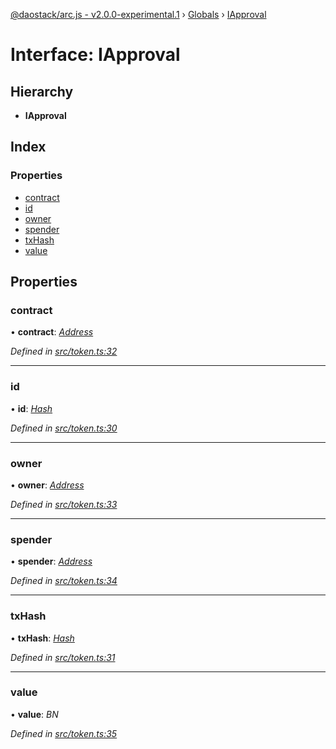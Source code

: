 [@daostack/arc.js - v2.0.0-experimental.1](../README.md) › [Globals](../globals.md) › [IApproval](iapproval.md)

# Interface: IApproval

## Hierarchy

* **IApproval**

## Index

### Properties

* [contract](iapproval.md#contract)
* [id](iapproval.md#id)
* [owner](iapproval.md#owner)
* [spender](iapproval.md#spender)
* [txHash](iapproval.md#txhash)
* [value](iapproval.md#value)

## Properties

###  contract

• **contract**: *[Address](../globals.md#address)*

*Defined in [src/token.ts:32](https://github.com/daostack/arc.js/blob/6c661ff/src/token.ts#L32)*

___

###  id

• **id**: *[Hash](../globals.md#hash)*

*Defined in [src/token.ts:30](https://github.com/daostack/arc.js/blob/6c661ff/src/token.ts#L30)*

___

###  owner

• **owner**: *[Address](../globals.md#address)*

*Defined in [src/token.ts:33](https://github.com/daostack/arc.js/blob/6c661ff/src/token.ts#L33)*

___

###  spender

• **spender**: *[Address](../globals.md#address)*

*Defined in [src/token.ts:34](https://github.com/daostack/arc.js/blob/6c661ff/src/token.ts#L34)*

___

###  txHash

• **txHash**: *[Hash](../globals.md#hash)*

*Defined in [src/token.ts:31](https://github.com/daostack/arc.js/blob/6c661ff/src/token.ts#L31)*

___

###  value

• **value**: *BN*

*Defined in [src/token.ts:35](https://github.com/daostack/arc.js/blob/6c661ff/src/token.ts#L35)*
